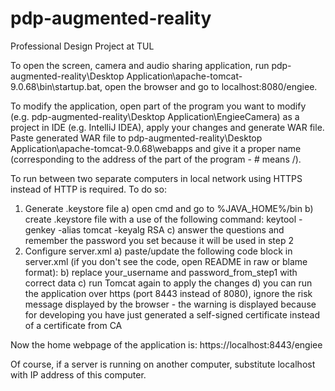 # pdp-augmented-reality
Professional Design Project at TUL

To open the screen, camera and audio sharing application, run pdp-augmented-reality\Desktop Application\apache-tomcat-9.0.68\bin\startup.bat,
open the browser and go to localhost:8080/engiee.

To modify the application, open part of the program you want to modify (e.g. pdp-augmented-reality\Desktop Application\EngieeCamera) as a project in
IDE (e.g. IntelliJ IDEA), apply your changes and generate WAR file. Paste generated WAR file to
pdp-augmented-reality\Desktop Application\apache-tomcat-9.0.68\webapps and give it a proper name (corresponding to the address of the part of the
program - # means /).

To run between two separate computers in local network using HTTPS instead of HTTP is required. To do so:
1. Generate .keystore file
a) open cmd and go to %JAVA_HOME%/bin
b) create .keystore file with a use of the following command:
keytool -genkey -alias tomcat -keyalg RSA
c) answer the questions and remember the password you set because it will be used in step 2
2. Configure server.xml
a) paste/update the following code block in server.xml (if you don't see the code, open README in raw or blame format):
<Connector SSLEnabled="true" acceptCount="100" clientAuth="false"
disableUploadTimeout="true" enableLookups="false" maxThreads="25"
port="8443" keystoreFile="C:/Users/your_username/.keystore" keystorePass="password_from_step1"
protocol="org.apache.coyote.http11.Http11NioProtocol" scheme="https"
secure="true" sslProtocol="TLS" />
b) replace your_username and password_from_step1 with correct data
c) run Tomcat again to apply the changes
d) you can run the application over https (port 8443 instead of 8080), ignore the risk message displayed
by the browser - the warning is displayed because for developing you have just generated a self-signed certificate
instead of a certificate from CA

Now the home webpage of the application is: https://localhost:8443/engiee

Of course, if a server is running on another computer, substitute localhost with IP address of this computer. 
